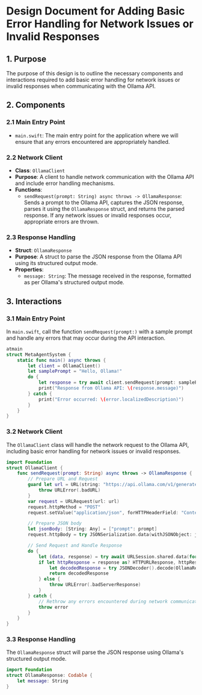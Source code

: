 # Design Document for Adding Basic Error Handling for Network Issues or Invalid Responses

## 1. Purpose
The purpose of this design is to outline the necessary components and interactions required to add basic error handling for network issues or invalid responses when communicating with the Ollama API.

## 2. Components
### 2.1 Main Entry Point
- `main.swift`: The main entry point for the application where we will ensure that any errors encountered are appropriately handled.

### 2.2 Network Client
- **Class**: `OllamaClient`
- **Purpose**: A client to handle network communication with the Ollama API and include error handling mechanisms.
- **Functions**:
  - `sendRequest(prompt: String) async throws -> OllamaResponse`: Sends a prompt to the Ollama API, captures the JSON response, parses it using the `OllamaResponse` struct, and returns the parsed response. If any network issues or invalid responses occur, appropriate errors are thrown.

### 2.3 Response Handling
- **Struct**: `OllamaResponse`
- **Purpose**: A struct to parse the JSON response from the Ollama API using its structured output mode.
- **Properties**:
  - `message: String`: The message received in the response, formatted as per Ollama's structured output mode.

## 3. Interactions
### 3.1 Main Entry Point
In `main.swift`, call the function `sendRequest(prompt:)` with a sample prompt and handle any errors that may occur during the API interaction.
```swift
atmain
struct MetaAgentSystem {
    static func main() async throws {
        let client = OllamaClient()
        let samplePrompt = "Hello, Ollama!"
        do {
            let response = try await client.sendRequest(prompt: samplePrompt)
            print("Response from Ollama API: \(response.message)")
        } catch {
            print("Error occurred: \(error.localizedDescription)")
        }
    }
}
```

### 3.2 Network Client
The `OllamaClient` class will handle the network request to the Ollama API, including basic error handling for network issues or invalid responses.
```swift
import Foundation
struct OllamaClient {
    func sendRequest(prompt: String) async throws -> OllamaResponse {
        // Prepare URL and Request
        guard let url = URL(string: "https://api.ollama.com/v1/generate") else {
            throw URLError(.badURL)
        }
        var request = URLRequest(url: url)
        request.httpMethod = "POST"
        request.setValue("application/json", forHTTPHeaderField: "Content-Type")

        // Prepare JSON body
        let jsonBody: [String: Any] = ["prompt": prompt]
        request.httpBody = try JSONSerialization.data(withJSONObject: jsonBody, options: [])

        // Send Request and Handle Response
        do {
            let (data, response) = try await URLSession.shared.data(for: request)
            if let httpResponse = response as? HTTPURLResponse, httpResponse.statusCode == 200 {
                let decodedResponse = try JSONDecoder().decode(OllamaResponse.self, from: data)
                return decodedResponse
            } else {
                throw URLError(.badServerResponse)
            }
        } catch {
            // Rethrow any errors encountered during network communication or response handling.
            throw error
        }
    }
}
```

### 3.3 Response Handling
The `OllamaResponse` struct will parse the JSON response using Ollama's structured output mode.
```swift
import Foundation
struct OllamaResponse: Codable {
    let message: String
}
```